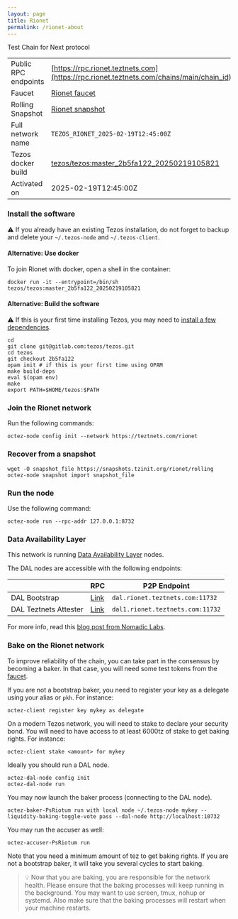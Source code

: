 ```yaml
---
layout: page
title: Rionet
permalink: /rionet-about
---
```


Test Chain for Next protocol

| | |
|-------|---------------------|
| Public RPC endpoints | [https://rpc.rionet.teztnets.com](https://rpc.rionet.teztnets.com/chains/main/chain_id)<br/> |
| Faucet | [Rionet faucet](https://faucet.rionet.teztnets.com) |
| Rolling Snapshot | [Rionet snapshot](https://snapshots.tzinit.org/rionet/rolling) |
| Full network name | `TEZOS_RIONET_2025-02-19T12:45:00Z` |
| Tezos docker build | [tezos/tezos:master_2b5fa122_20250219105821](https://hub.docker.com/r/tezos/tezos/tags?page=1&ordering=last_updated&name=master_2b5fa122_20250219105821) |
| Activated on | 2025-02-19T12:45:00Z |





### Install the software

⚠️  If you already have an existing Tezos installation, do not forget to backup and delete your `~/.tezos-node` and `~/.tezos-client`.



#### Alternative: Use docker

To join Rionet with docker, open a shell in the container:

```
docker run -it --entrypoint=/bin/sh tezos/tezos:master_2b5fa122_20250219105821
```


#### Alternative: Build the software

⚠️  If this is your first time installing Tezos, you may need to [install a few dependencies](https://tezos.gitlab.io/introduction/howtoget.html#setting-up-the-development-environment-from-scratch).

```
cd
git clone git@gitlab.com:tezos/tezos.git
cd tezos
git checkout 2b5fa122
opam init # if this is your first time using OPAM
make build-deps
eval $(opam env)
make
export PATH=$HOME/tezos:$PATH
```

### Join the Rionet network

Run the following commands:

```
octez-node config init --network https://teztnets.com/rionet

```


### Recover from a snapshot

```
wget -O snapshot_file https://snapshots.tzinit.org/rionet/rolling
octez-node snapshot import snapshot_file
```


### Run the node

Use the following command:

```
octez-node run --rpc-addr 127.0.0.1:8732
```




### Data Availability Layer

This network is running [Data Availability Layer](https://tezos.gitlab.io/shell/dal.html) nodes.


The DAL nodes are accessible with the following endpoints:

| | RPC | P2P Endpoint |
|------------|---------|--------------|
| DAL Bootstrap | [Link](https://dal-bootstrap-rpc.rionet.teztnets.com/p2p/gossipsub/scores) | `dal.rionet.teztnets.com:11732` |
| DAL Teztnets Attester | [Link](https://dal-attester-rpc.rionet.teztnets.com/p2p/gossipsub/scores) | `dal1.rionet.teztnets.com:11732` |


For more info, read this [blog post from Nomadic Labs](https://research-development.nomadic-labs.com/data-availability-layer-tezos.html).



### Bake on the Rionet network

To improve reliability of the chain, you can take part in the consensus by becoming a baker. In that case, you will need some test tokens from the [faucet](https://faucet.rionet.teztnets.com).

If you are not a bootstrap baker, you need to register your key as a delegate using your alias or `pkh`. For instance:
```bash=2
octez-client register key mykey as delegate
```

On a modern Tezos network, you will need to stake to declare your security bond.  You will need to have access to at least 6000tz of stake to get baking rights. For instance:
```
octez-client stake <amount> for mykey
```	

Ideally you should run a DAL node.
```
octez-dal-node config init
octez-dal-node run
```

You may now launch the baker process (connecting to the DAL node).
```bash=3
octez-baker-PsRiotum run with local node ~/.tezos-node mykey --liquidity-baking-toggle-vote pass --dal-node http://localhost:10732
```

You may run the accuser as well:
```bash=3
octez-accuser-PsRiotum run
```

Note that you need a minimum amount of tez to get baking rights. If you are not a bootstrap baker, it will take you several cycles to start baking.

> 💡 Now that you are baking, you are responsible for the network health. Please ensure that the baking processes will keep running in the background. You may want to use screen, tmux, nohup or systemd. Also make sure that the baking processes will restart when your machine restarts.



